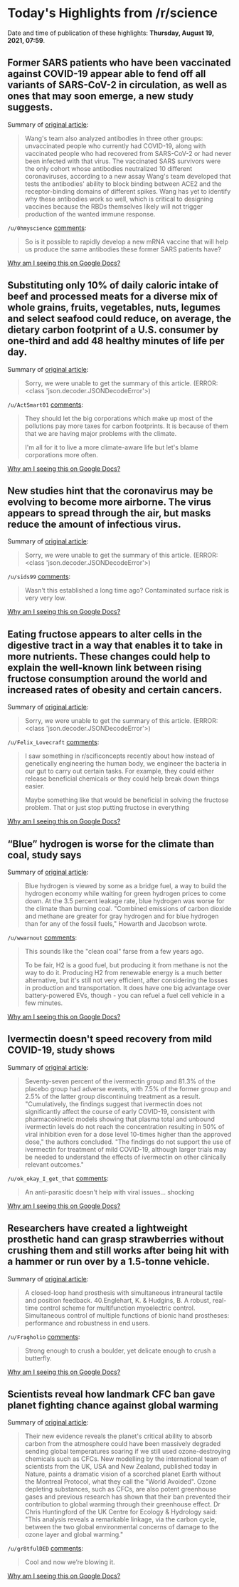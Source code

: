 # Today's Highlights from /r/science

Date and time of publication of these highlights: **Thursday, August 19, 2021, 07:59**.

## Former SARS patients who have been vaccinated against COVID-19 appear able to fend off all variants of SARS-CoV-2 in circulation, as well as ones that may soon emerge, a new study suggests.

Summary of [original article](https://www.sciencemag.org/news/2021/08/covid-19-vaccines-may-trigger-superimmunity-people-who-had-sars-long-ago?utm_campaign=NewsfromScience&utm_source=Social&utm_medium=Twitter):

> Wang's team also analyzed antibodies in three other groups: unvaccinated people who currently had COVID-19, along with vaccinated people who had recovered from SARS-CoV-2 or had never been infected with that virus. The vaccinated SARS survivors were the only cohort whose antibodies neutralized 10 different coronaviruses, according to a new assay Wang's team developed that tests the antibodies' ability to block binding between ACE2 and the receptor-binding domains of different spikes. Wang has yet to identify why these antibodies work so well, which is critical to designing vaccines because the RBDs themselves likely will not trigger production of the wanted immune response.

`/u/0hmyscience` [comments](https://www.reddit.com/r/science/comments/p757zh/former_sars_patients_who_have_been_vaccinated/):

> So is it possible to rapidly develop a new mRNA vaccine that will help us produce the same antibodies these former SARS patients have?

[Why am I seeing this on Google Docs?](https://docs.google.com/document/d/1Dc6We63vOXIZsc0op-Bt4abqkYjXzOigalQqFxmvvbM/edit?usp=sharing)

## Substituting only 10% of daily caloric intake of beef and processed meats for a diverse mix of whole grains, fruits, vegetables, nuts, legumes and select seafood could reduce, on average, the dietary carbon footprint of a U.S. consumer by one-third and add 48 healthy minutes of life per day.

Summary of [original article](https://theconversation.com/individual-dietary-choices-can-add-or-take-away-minutes-hours-and-years-of-life-166022):

> Sorry, we were unable to get the summary of this article. (ERROR: <class 'json.decoder.JSONDecodeError'>)

`/u/ActSmart01` [comments](https://www.reddit.com/r/science/comments/p7cnwt/substituting_only_10_of_daily_caloric_intake_of/):

> They should let the big corporations which make up most of the pollutions pay more taxes for carbon footprints. It is because of them that we are having major problems with the climate.
> 
> I'm all for it to live a more climate-aware life but let's blame corporations more often.

[Why am I seeing this on Google Docs?](https://docs.google.com/document/d/1Dc6We63vOXIZsc0op-Bt4abqkYjXzOigalQqFxmvvbM/edit?usp=sharing)

## New studies hint that the coronavirus may be evolving to become more airborne. The virus appears to spread through the air, but masks reduce the amount of infectious virus.

Summary of [original article](https://www.sciencenews.org/article/covid-coronavirus-aerosol-droplets-airborne-evolution):

> Sorry, we were unable to get the summary of this article. (ERROR: <class 'json.decoder.JSONDecodeError'>)

`/u/sids99` [comments](https://www.reddit.com/r/science/comments/p6xftd/new_studies_hint_that_the_coronavirus_may_be/):

> Wasn't this established a long time ago? Contaminated surface risk is very very low.

[Why am I seeing this on Google Docs?](https://docs.google.com/document/d/1Dc6We63vOXIZsc0op-Bt4abqkYjXzOigalQqFxmvvbM/edit?usp=sharing)

## Eating fructose appears to alter cells in the digestive tract in a way that enables it to take in more nutrients. These changes could help to explain the well-known link between rising fructose consumption around the world and increased rates of obesity and certain cancers.

Summary of [original article](https://www.nature.com/articles/s41586-021-03827-2):

> Sorry, we were unable to get the summary of this article. (ERROR: <class 'json.decoder.JSONDecodeError'>)

`/u/Felix_Lovecraft` [comments](https://www.reddit.com/r/science/comments/p7bnwg/eating_fructose_appears_to_alter_cells_in_the/):

> I saw something in r/scificoncepts recently about how instead of genetically engineering the human body, we engineer the bacteria in our gut to carry out certain tasks. For example, they could either release beneficial chemicals or they could help break down things easier.
> 
> Maybe something like that would be beneficial in solving the fructose problem. That or just stop putting fructose in everything

[Why am I seeing this on Google Docs?](https://docs.google.com/document/d/1Dc6We63vOXIZsc0op-Bt4abqkYjXzOigalQqFxmvvbM/edit?usp=sharing)

## “Blue” hydrogen is worse for the climate than coal, study says

Summary of [original article](https://arstechnica.com/science/2021/08/blue-hydrogen-pushed-by-gas-companies-harms-climate-more-than-coal-study-says/):

> Blue hydrogen is viewed by some as a bridge fuel, a way to build the hydrogen economy while waiting for green hydrogen prices to come down. At the 3.5 percent leakage rate, blue hydrogen was worse for the climate than burning coal. "Combined emissions of carbon dioxide and methane are greater for gray hydrogen and for blue hydrogen than for any of the fossil fuels," Howarth and Jacobson wrote.

`/u/wwarnout` [comments](https://www.reddit.com/r/science/comments/p70snp/blue_hydrogen_is_worse_for_the_climate_than_coal/):

> This sounds like the "clean coal" farse from a few years ago.
> 
> To be fair, H2 is a good fuel, but producing it from methane is not the way to do it.  Producing H2 from renewable energy is a much better alternative, but it's still not very efficient, after considering the losses in production and transportation.  It does have one big advantage over battery-powered EVs, though - you can refuel a fuel cell vehicle in a few minutes.

[Why am I seeing this on Google Docs?](https://docs.google.com/document/d/1Dc6We63vOXIZsc0op-Bt4abqkYjXzOigalQqFxmvvbM/edit?usp=sharing)

## Ivermectin doesn't speed recovery from mild COVID-19, study shows

Summary of [original article](https://www.cidrap.umn.edu/news-perspective/2021/03/ivermectin-doesnt-speed-recovery-mild-covid-19-study-shows):

> Seventy-seven percent of the ivermectin group and 81.3% of the placebo group had adverse events, with 7.5% of the former group and 2.5% of the latter group discontinuing treatment as a result. "Cumulatively, the findings suggest that ivermectin does not significantly affect the course of early COVID-19, consistent with pharmacokinetic models showing that plasma total and unbound ivermectin levels do not reach the concentration resulting in 50% of viral inhibition even for a dose level 10-times higher than the approved dose," the authors concluded. "The findings do not support the use of ivermectin for treatment of mild COVID-19, although larger trials may be needed to understand the effects of ivermectin on other clinically relevant outcomes."

`/u/ok_okay_I_get_that` [comments](https://www.reddit.com/r/science/comments/p7dsel/ivermectin_doesnt_speed_recovery_from_mild/):

> An anti-parasitic doesn't help with viral issues... shocking

[Why am I seeing this on Google Docs?](https://docs.google.com/document/d/1Dc6We63vOXIZsc0op-Bt4abqkYjXzOigalQqFxmvvbM/edit?usp=sharing)

## Researchers have created a lightweight prosthetic hand can grasp strawberries without crushing them and still works after being hit with a hammer or run over by a 1.5-tonne vehicle.

Summary of [original article](https://www.nature.com/articles/s41551-021-00767-0):

> A closed-loop hand prosthesis with simultaneous intraneural tactile and position feedback. 40.Englehart, K. & Hudgins, B. A robust, real-time control scheme for multifunction myoelectric control. Simultaneous control of multiple functions of bionic hand prostheses: performance and robustness in end users.

`/u/Fragholio` [comments](https://www.reddit.com/r/science/comments/p7aud1/researchers_have_created_a_lightweight_prosthetic/):

> Strong enough to crush a boulder, yet delicate enough to crush a butterfly.

[Why am I seeing this on Google Docs?](https://docs.google.com/document/d/1Dc6We63vOXIZsc0op-Bt4abqkYjXzOigalQqFxmvvbM/edit?usp=sharing)

## Scientists reveal how landmark CFC ban gave planet fighting chance against global warming

Summary of [original article](https://www.lancaster.ac.uk/news/scientists-reveal-how-landmark-cfc-ban-gave-planet-fighting-chance-against-global-warming):

> Their new evidence reveals the planet's critical ability to absorb carbon from the atmosphere could have been massively degraded sending global temperatures soaring if we still used ozone-destroying chemicals such as CFCs. New modelling by the international team of scientists from the UK, USA and New Zealand, published today in Nature, paints a dramatic vision of a scorched planet Earth without the Montreal Protocol, what they call the "World Avoided". Ozone depleting substances, such as CFCs, are also potent greenhouse gases and previous research has shown that their ban prevented their contribution to global warming through their greenhouse effect. Dr Chris Huntingford of the UK Centre for Ecology & Hydrology said: "This analysis reveals a remarkable linkage, via the carbon cycle, between the two global environmental concerns of damage to the ozone layer and global warming."

`/u/gr8tfulDED` [comments](https://www.reddit.com/r/science/comments/p6w0w8/scientists_reveal_how_landmark_cfc_ban_gave/):

> Cool and now we’re blowing it.

[Why am I seeing this on Google Docs?](https://docs.google.com/document/d/1Dc6We63vOXIZsc0op-Bt4abqkYjXzOigalQqFxmvvbM/edit?usp=sharing)

